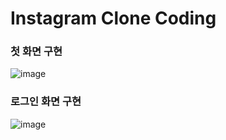 # Instagram Clone Coding



### 첫 화면 구현
![image](https://user-images.githubusercontent.com/66999675/134458878-b6916703-def0-45cf-8501-b56328a62e02.png)

### 로그인 화면 구현

![image](https://user-images.githubusercontent.com/66999675/134458785-f9b9e299-660b-4878-943a-21219bc5cb09.png)
